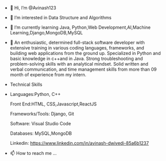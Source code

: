 - 👋 Hi, I’m @Avinash123
- 👀 I’m interested in Data Structure and Algorithms 
- 🌱 I’m currently learning Java, Python,Web Development,AI,Machine Learning,Django,MongoDB,MySQL
- 💞️ An enthusiastic, determined full-stack software developer with extensive training in various coding languages, frameworks, and building web applications from the ground up. Specialized in Python and basic knowledge in c++and in Java. Strong troubleshooting and problem-solving skills with an analytical mindset. Solid written and verbal communication, and time management skills from more than 09 month of experience from my intern.
-    Technical Skills
-    Languages:Python, C++

     Front End:HTML, CSS,Javascript,ReactJS

     Frameworks/Tools: Django, Git

     Software: Visual Studio Code

     Databases: MySQL,MongoDB

     Linkedin: https://www.linkedin.com/in/avinash-dwivedi-85a6b1237

- 📫 How to reach me ...

<!---
Avinash123/RudrAvinash123 is a ✨ special ✨ repository because its `README.md` (this file) appears on your GitHub profile.
You can click the Preview link to take a look at your changes.
--->
